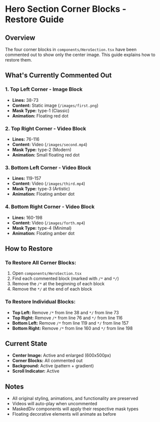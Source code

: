 # Hero Section Corner Blocks - Restore Guide

## Overview
The four corner blocks in `components/HeroSection.tsx` have been commented out to show only the center image. This guide explains how to restore them.

## What's Currently Commented Out

### 1. Top Left Corner - Image Block
- **Lines:** 38-73
- **Content:** Static image (`/images/first.png`)
- **Mask Type:** type-1 (Classic)
- **Animation:** Floating red dot

### 2. Top Right Corner - Video Block  
- **Lines:** 76-116
- **Content:** Video (`/images/second.mp4`)
- **Mask Type:** type-2 (Modern)
- **Animation:** Small floating red dot

### 3. Bottom Left Corner - Video Block
- **Lines:** 119-157
- **Content:** Video (`/images/third.mp4`)
- **Mask Type:** type-3 (Artistic)
- **Animation:** Floating amber dot

### 4. Bottom Right Corner - Video Block
- **Lines:** 160-198
- **Content:** Video (`/images/forth.mp4`)
- **Mask Type:** type-4 (Minimal)
- **Animation:** Floating amber dot

## How to Restore

### To Restore All Corner Blocks:
1. Open `components/HeroSection.tsx`
2. Find each commented block (marked with `/*` and `*/`)
3. Remove the `/*` at the beginning of each block
4. Remove the `*/` at the end of each block

### To Restore Individual Blocks:
- **Top Left:** Remove `/*` from line 38 and `*/` from line 73
- **Top Right:** Remove `/*` from line 76 and `*/` from line 116  
- **Bottom Left:** Remove `/*` from line 119 and `*/` from line 157
- **Bottom Right:** Remove `/*` from line 160 and `*/` from line 198

## Current State
- **Center Image:** Active and enlarged (600x500px)
- **Corner Blocks:** All commented out
- **Background:** Active (pattern + gradient)
- **Scroll Indicator:** Active

## Notes
- All original styling, animations, and functionality are preserved
- Videos will auto-play when uncommented
- MaskedDiv components will apply their respective mask types
- Floating decorative elements will animate as before
